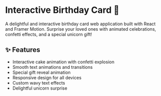 # Interactive Birthday Card 🎂

A delightful and interactive birthday card web application built with React and Framer Motion. Surprise your loved ones
with animated celebrations, confetti effects, and a special unicorn gift!

## ✨ Features

- Interactive cake animation with confetti explosion
- Smooth text animations and transitions
- Special gift reveal animation
- Responsive design for all devices
- Custom wavy text effects
- Delightful unicorn surprise



